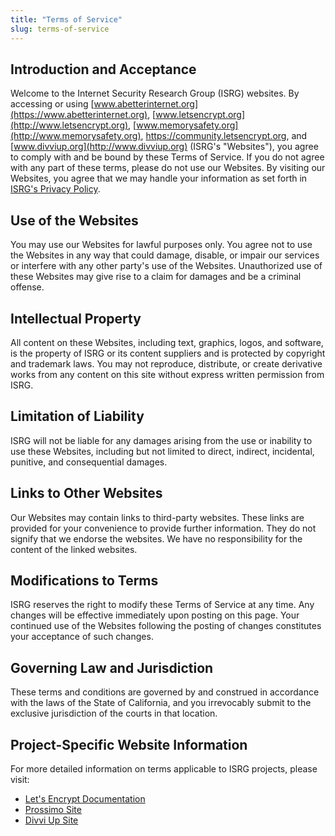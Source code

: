 ```yaml
---
title: "Terms of Service"
slug: terms-of-service
---
```


## Introduction and Acceptance

Welcome to the Internet Security Research Group (ISRG) websites. By accessing or using [www.abetterinternet.org](https://www.abetterinternet.org), [www.letsencrypt.org](http://www.letsencrypt.org), [www.memorysafety.org](http://www.memorysafety.org), <https://community.letsencrypt.org>, and [www.divviup.org](http://www.divviup.org) (ISRG's "Websites"), you agree to comply with and be bound by these Terms of Service. If you do not agree with any part of these terms, please do not use our Websites. By visiting our Websites, you agree that we may handle your information as set forth in [ISRG's Privacy Policy](https://www.abetterinternet.org/privacy-policy/).

## Use of the Websites

You may use our Websites for lawful purposes only. You agree not to use the Websites in any way that could damage, disable, or impair our services or interfere with any other party's use of the Websites. Unauthorized use of these Websites may give rise to a claim for damages and be a criminal offense.

## Intellectual Property

All content on these Websites, including text, graphics, logos, and software, is the property of ISRG or its content suppliers and is protected by copyright and trademark laws. You may not reproduce, distribute, or create derivative works from any content on this site without express written permission from ISRG.

## Limitation of Liability

ISRG will not be liable for any damages arising from the use or inability to use these Websites, including but not limited to direct, indirect, incidental, punitive, and consequential damages.

## Links to Other Websites

Our Websites may contain links to third-party websites. These links are provided for your convenience to provide further information. They do not signify that we endorse the websites. We have no responsibility for the content of the linked websites.

## Modifications to Terms

ISRG reserves the right to modify these Terms of Service at any time. Any changes will be effective immediately upon posting on this page. Your continued use of the Websites following the posting of changes constitutes your acceptance of such changes.

## Governing Law and Jurisdiction

These terms and conditions are governed by and construed in accordance with the laws of the State of California, and you irrevocably submit to the exclusive jurisdiction of the courts in that location.

## Project-Specific Website Information

For more detailed information on terms applicable to ISRG projects, please visit:

- [Let's Encrypt Documentation](https://letsencrypt.org/repository/)
- [Prossimo Site](https://www.memorysafety.org/)
- [Divvi Up Site](https://divviup.org/)

